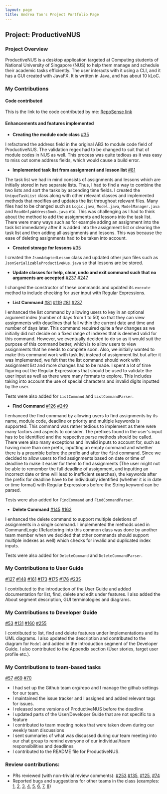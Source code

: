 ```yaml
---
layout: page
title: Andrea Tan's Project Portfolio Page
---
```


## Project: ProductiveNUS

### Project Overview
ProductiveNUS is a desktop application targeted at Computing students of National University of Singapore (NUS) to help them manage and schedule their academic tasks efficiently. The user interacts with it using a CLI, and it has a GUI created with JavaFX. It is written in Java, and has about 10 kLoC.

### My Contributions

#### Code contributed
This is the link to the code contributed by me:
[RepoSense link](https://nus-cs2103-ay2021s1.github.io/tp-dashboard/#breakdown=true&search=andreatanky&sort=groupTitle&sortWithin=title&since=2020-08-14&timeframe=commit&mergegroup=&groupSelect=groupByRepos&checkedFileTypes=docs~functional-code~test-code~other)

#### Enhancements and features implemented

* **Creating the module code class** [\#35](https://github.com/AY2021S1-CS2103T-F11-3/tp/pull/35)

I refactored the address field in the original AB3 to module code field of ProductiveNUS. The validation regex had to be changed to suit that of module codes in NUS as well. This process was quite tedious as it was easy to miss out some address fields, which would cause a build error.

* **Implemented task list from assignment and lesson list** 
[\#81](https://github.com/AY2021S1-CS2103T-F11-3/tp/pull/81/files)

The task list we had in mind consists of assignments and lessons which are initially stored in two separate lists. Thus, I had to find a way to combine the two lists and sort the tasks by ascending time fields. I created the `UniqueTaskList` class along with other relevant classes and implemented methods that modifies and updates the list throughout relevant files. Many files had to be changed such as `Logic.java`, `Model.java`, `ModelManager.java` and `ReadOnlyAddressBook.java` etc. 
This was challenging as I had to think about the method to add the assignments and lessons into the task list. There were many ways such as for example adding an assignment into the task list immediately after it is added into the assignment list or clearing the task list and then adding all assignments and lessons. 
This was because the ease of deleting assignments had to be taken into account. 

* **Created storage for lessons** 
[\#35](https://github.com/AY2021S1-CS2103T-F11-3/tp/pull/35)

I created the `JsonAdaptedLesson` class and updated other json files such as `JsonSerializableProductiveNus.java` so that lessons are be stored.

* **Update classes for help, clear, undo and exit command such that no arguments are accepted**
[\#237](https://github.com/AY2021S1-CS2103T-F11-3/tp/pull/237/files)
[\#247](https://github.com/AY2021S1-CS2103T-F11-3/tp/pull/247)

I changed the constructor of these commands and updated its `execute` method to include checking for user input with Regular Expressions.

* **List Command** 
[\#81](https://github.com/AY2021S1-CS2103T-F11-3/tp/pull/81/files)
[\#119](https://github.com/AY2021S1-CS2103T-F11-3/tp/pull/119/files)
[\#81](https://github.com/AY2021S1-CS2103T-F11-3/tp/pull/81/files)
[\#237](https://github.com/AY2021S1-CS2103T-F11-3/tp/pull/237/files)

I enhanced the list command by allowing users to key in an optional argument index (number of days from 1 to 50) so that they can view assignments with deadlines that fall within the current date and time and number of days later. This command required quite a few changes as we initially did not decide on a fixed range of indexes that is deemed valid for this command. However, we eventually decided to do so as it would suit the purpose of this command better, which is to allow users to view assignments that he needs to complete soon. Also, we initially wanted to make this command work with task list instead of assignment list but after it was implemented, we felt that the list command should work with assignment list and more changes had to be made. I spent a lot of time figuring out the Regular Expressions that should be used to validate the user input as well as there were many formats to explore. This includes taking into account the use of special characters and invalid digits inputted by the user.

Tests were also added for `ListCommand` and `ListCommandParser`.

* **Find Command** 
[\#126](https://github.com/AY2021S1-CS2103T-F11-3/tp/pull/126/files)
[\#249](https://github.com/AY2021S1-CS2103T-F11-3/tp/pull/249)

I enhanced the find command by allowing users to find assignments by its name, module code, deadline or priority and multiple keywords is supported. This command was rather tedious to implement as there were many factors and aspects to consider. The prefixes found in the user's input has to be identified and the respective parse methods should be called. There were also many exceptions and invalid inputs to account for, such as having more than one prefix, inputting an empty command and whether there is a preamble before the prefix and after the `find` command. Since we decided to allow users to find assignments based on date or time of deadline to make it easier for them to find assignments (The user might not be able to remember the full deadline of assignment, and inputting an incorrect date or time will lead to inefficient searches), the keywords after the prefix for deadline have to be individually identified (whether it is in date or time format) with Regular Expressions before the String keyword can be parsed. 

Tests were also added for `FindCommand` and `FindCommandParser`.

* **Delete Command** 
[\#145](https://github.com/AY2021S1-CS2103T-F11-3/tp/pull/145/files)
[\#162](https://github.com/AY2021S1-CS2103T-F11-3/tp/pull/162/files)

I enhanced the delete command to support multiple deletions of assignments in a single command. I implemented the methods used in CommandLogic (Refactoring into this common class was done by another team member when we decided that other commands should support multiple indexes as well) which checks for invalid and duplicated index inputs. 

Tests were also added for `DeleteCommand` and `DeleteCommandParser`.

### My Contributions to User Guide 
[\#127](https://github.com/AY2021S1-CS2103T-F11-3/tp/pull/127/files)
[\#148](https://github.com/AY2021S1-CS2103T-F11-3/tp/pull/148/files)
[\#161](https://github.com/AY2021S1-CS2103T-F11-3/tp/pull/161/files)
[\#173](https://github.com/AY2021S1-CS2103T-F11-3/tp/pull/173/files)
[\#175](https://github.com/AY2021S1-CS2103T-F11-3/tp/pull/175/files)
[\#176](https://github.com/AY2021S1-CS2103T-F11-3/tp/pull/176/files)
[\#235](https://github.com/AY2021S1-CS2103T-F11-3/tp/pull/235/files)

I contributed to the introduction of the User Guide and added documentation for list, find, delete and edit under features. I also added the About segment description, GUI terminologies and diagrams.

### My Contributions to Developer Guide
[\#53](https://github.com/AY2021S1-CS2103T-F11-3/tp/pull/53/files)
[\#131](https://github.com/AY2021S1-CS2103T-F11-3/tp/pull/131)
[\#160](https://github.com/AY2021S1-CS2103T-F11-3/tp/pull/160/files)
[\#255](https://github.com/AY2021S1-CS2103T-F11-3/tp/pull/255/files)

I contributed to list, find and delete features under Implementations and its UML diagrams. I also updated the description and contributed to the diagram for `Model` and added in the Introduction segment of the Developer Guide. I also contributed to the Appendix section (User stories, target user profile etc.).

### My Contributions to team-based tasks
[\#57](https://github.com/AY2021S1-CS2103T-F11-3/tp/pull/57/files)
[\#69](https://github.com/AY2021S1-CS2103T-F11-3/tp/pull/69/files)
[\#70](https://github.com/AY2021S1-CS2103T-F11-3/tp/pull/70/files)

* I had set up the Github team org/repo and I manage the github settings for our team.
* I maintained the issue tracker and I assigned and added relevant tags for issues.
* I released some versions of ProductiveNUS before the deadline
* I updated parts of the User/Developer Guide that are not specific to a feature
* I contributed to team meeting notes that were taken down during our weekly team discussions
* I sent summaries of what was discussed during our team meeting into our chat group to remind everyone of our individual/team responsibilities and deadlines 
* I contributed to the README file for ProductiveNUS. 

### Review contributions:
* PRs reviewed (with non-trivial review comments): [\#253](https://github.com/AY2021S1-CS2103T-F11-3/tp/pull/253)
[\#135](https://github.com/AY2021S1-CS2103T-F11-3/tp/pull/135), [\#125](https://github.com/AY2021S1-CS2103T-F11-3/tp/pull/125), [\#74](https://github.com/AY2021S1-CS2103T-F11-3/tp/pull/74)
* Reported bugs and suggestions for other teams in the class (examples: [1](https://github.com/andreatanky/ped/issues/1), [2](https://github.com/andreatanky/ped/issues/2), [3](https://github.com/andreatanky/ped/issues/3), [4](https://github.com/andreatanky/ped/issues/4), [5](https://github.com/andreatanky/ped/issues/5), [6](https://github.com/andreatanky/ped/issues/6), [7](https://github.com/andreatanky/ped/issues/7), [8](https://github.com/andreatanky/ped/issues/8))


